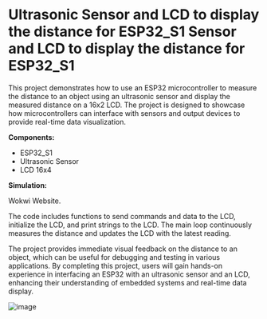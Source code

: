 # Ultrasonic Sensor and LCD to display the distance for ESP32_S1 Sensor and LCD to display the distance for ESP32_S1
This project demonstrates how to use an ESP32 microcontroller to measure the distance to an object using an ultrasonic sensor and display the measured distance on a 16x2 LCD. The project is designed to showcase how microcontrollers can interface with sensors and output devices to provide real-time data visualization.


**Components:**
- ESP32_S1
- Ultrasonic Sensor
- LCD 16x4

**Simulation:**

Wokwi Website.


The code includes functions to send commands and data to the LCD, initialize the LCD, and print strings to the LCD.
The main loop continuously measures the distance and updates the LCD with the latest reading.

The project provides immediate visual feedback on the distance to an object, which can be useful for debugging and testing in various applications.
By completing this project, users will gain hands-on experience in interfacing an ESP32 with an ultrasonic sensor and an LCD, enhancing their understanding of embedded systems and real-time data display.



![image](https://github.com/AFrado/Ultrasoic-Sensor-and-LCD-to-display-the-distance-for-ESP32_S1/assets/174622127/8f089abd-d46f-4061-a40a-660c9d85d57e)
